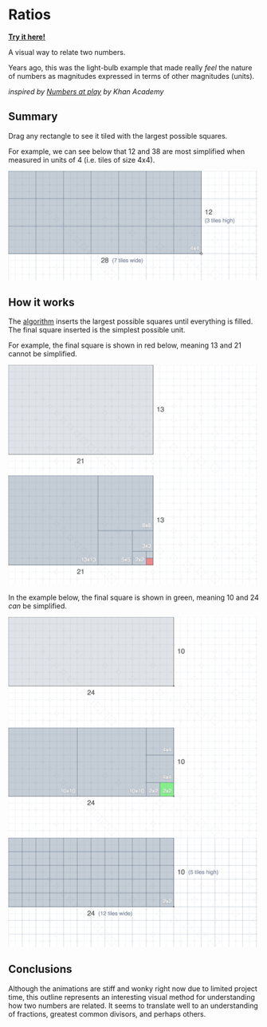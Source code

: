 # Ratios

__[Try it here!](http://shaunlebron.github.io/ratios)__

A visual way to relate two numbers.

Years ago, this was the light-bulb example that made really _feel_ the nature of
numbers as magnitudes expressed in terms of other magnitudes (units).

_inspired by [Numbers at play] by Khan Academy_

[Numbers at play]:https://www.khanacademy.org/research/reports/cantor
[Euclidean algorithm]:https://en.wikipedia.org/wiki/Euclidean_algorithm

## Summary

Drag any rectangle to see it tiled with the largest possible squares.

For example, we can see below that 12 and 38 are most simplified when measured
in units of 4 (i.e. tiles of size 4x4).

<img src="screens/noncoprime-static.png" width="500">

## How it works

The [algorithm][Euclidean algorithm] inserts the largest possible squares until
everything is filled. The final square inserted is the simplest possible unit.

For example, the final square is shown in red below, meaning 13 and 21 cannot be simplified.

<img src="screens/coprime-start.png" width="500">

<img src="screens/coprime.png" width="500">

In the example below, the final square is shown in green, meaning 10 and 24 _can_ be simplified.

<img src="screens/noncoprime-start.png" width="500">

<img src="screens/noncoprime.png" width="500">

<img src="screens/noncoprime-end.png" width="500">

## Conclusions

Although the animations are stiff and wonky right now due to limited project
time, this outline represents an interesting visual method for understanding how
two numbers are related.  It seems to translate well to an understanding of
fractions, greatest common divisors, and perhaps others.
